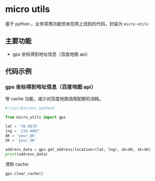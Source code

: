 # micro utils

基于 python ，业务常用功能但未在网上找到的代码，封装为 `micro-utils`

## 主要功能

- gps 坐标得到地址信息（百度地图 api）

## 代码示例

### gps 坐标得到地址信息（百度地图 api）

带 cache 功能，减少对百度地图调用配额的消耗。

```py
#!/usr/bin/env python3

from micro_utils import gps

lat = '39.9878'
lng = '116.4007'
AK = 'your_AK'
SK = 'your_SK'

address_data = gps.get_address(location=(lat, lng), ak=AK, sk=SK)
print(address_data)
```

清除 cache:

```py
gps.clear_cache()
```
